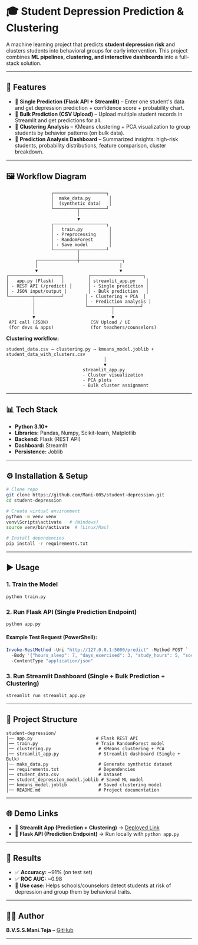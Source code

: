 # 🎓 Student Depression Prediction & Clustering

A machine learning project that predicts **student depression risk** and clusters students into behavioral groups for early intervention.
This project combines **ML pipelines, clustering, and interactive dashboards** into a full-stack solution.

---

## 🚀 Features

* 🔹 **Single Prediction (Flask API + Streamlit)** – Enter one student's data and get depression prediction + confidence score + probability chart.
* 🔹 **Bulk Prediction (CSV Upload)** – Upload multiple student records in Streamlit and get predictions for all.
* 🔹 **Clustering Analysis** – KMeans clustering + PCA visualization to group students by behavior patterns (on bulk data).
* 🔹 **Prediction Analysis Dashboard** – Summarized insights: high-risk students, probability distributions, feature comparison, cluster breakdown.

---

## 🖼️ Workflow Diagram

```
                 ┌────────────────────┐
                 │  make_data.py       │
                 │  (synthetic data)   │
                 └─────────┬──────────┘
                           │
                           ▼
                 ┌────────────────────┐
                 │   train.py          │
                 │ - Preprocessing     │
                 │ - RandomForest      │
                 │ - Save model        │
                 └─────────┬──────────┘
                           │
           ┌───────────────┼────────────────┐
           │                               │
           ▼                               ▼
┌────────────────────┐         ┌────────────────────┐
│   app.py (Flask)   │         │ streamlit_app.py    │
│ - REST API (/predict) │      │ - Single prediction │
│ - JSON input/output │        │ - Bulk prediction   │
└─────────┬──────────┘        │ - Clustering + PCA  │
          │                   │ - Prediction analysis │
          │                   └─────────┬──────────┘
          │                             │
          ▼                             ▼
 API call (JSON)                CSV Upload / UI
 (for devs & apps)              (for teachers/counselors)
```

**Clustering workflow:**

```
student_data.csv → clustering.py → kmeans_model.joblib + student_data_with_clusters.csv
                                     │
                                     ▼
                             streamlit_app.py
                             - Cluster visualization
                             - PCA plots
                             - Bulk cluster assignment
```

---

## 📊 Tech Stack

* **Python 3.10+**
* **Libraries:** Pandas, Numpy, Scikit-learn, Matplotlib
* **Backend:** Flask (REST API)
* **Dashboard:** Streamlit
* **Persistence:** Joblib

---

## ⚙️ Installation & Setup

```bash
# Clone repo
git clone https://github.com/Mani-005/student-depression.git
cd student-depression

# Create virtual environment
python -m venv venv
venv\Scripts\activate   # (Windows)
source venv/bin/activate  # (Linux/Mac)

# Install dependencies
pip install -r requirements.txt
```

---

## ▶️ Usage

### 1. Train the Model

```bash
python train.py
```

### 2. Run Flask API (Single Prediction Endpoint)

```bash
python app.py
```

#### Example Test Request (PowerShell):

```powershell
Invoke-RestMethod -Uri "http://127.0.0.1:5000/predict" -Method POST `
  -Body '{"hours_sleep": 7, "days_exercised": 3, "study_hours": 5, "social_score": 6, "attendance_pct": 85, "gpa": 7.5, "family_support": 1, "screen_time": 4, "concentration_issues": 0, "appetite_change": "no"}' `
  -ContentType "application/json"
```

### 3. Run Streamlit Dashboard (Single + Bulk Prediction + Clustering)

```bash
streamlit run streamlit_app.py
```

---

## 📂 Project Structure

```
student-depression/
│── app.py                        # Flask REST API
│── train.py                      # Train RandomForest model
│── clustering.py                  # KMeans clustering + PCA
│── streamlit_app.py               # Streamlit dashboard (Single + Bulk)
│── make_data.py                   # Generate synthetic dataset
│── requirements.txt               # Dependencies
│── student_data.csv               # Dataset
│── student_depression_model.joblib # Saved ML model
│── kmeans_model.joblib            # Saved clustering model
│── README.md                      # Project documentation
```

---

## 🌐 Demo Links

* 🔗 **Streamlit App (Prediction + Clustering)** → [Deployed Link](https://student-depression-wbxysqc7pu35rottkkvrk7.streamlit.app/)
* 🔗 **Flask API (Prediction Endpoint)** → Run locally with `python app.py`

---

## 📌 Results

* ✅ **Accuracy:** \~91% (on test set)
* ✅ **ROC AUC:** \~0.98
* 🎯 **Use case:** Helps schools/counselors detect students at risk of depression and group them by behavioral traits.

---

## 👨‍💻 Author

**B.V.S.S.Mani.Teja** –  [GitHub](https://github.com/Mani-005)

---
